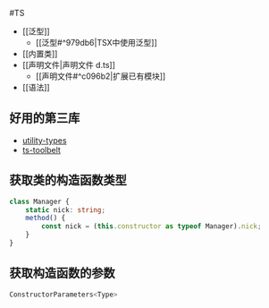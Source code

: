 #TS

+ [[泛型]]
	+ [[泛型#^979db6|TSX中使用泛型]] 
+ [[内置类]]
+ [[声明文件|声明文件 d.ts]]
	+ [[声明文件#^c096b2|扩展已有模块]]
+ [[语法]]
## 好用的第三库
+ [utility-types](https://github.com/piotrwitek/utility-types)
+ [ts-toolbelt](https://github.com/millsp/ts-toolbelt)

## 获取类的构造函数类型
```ts
class Manager {
	static nick: string;
	method() {
		const nick = (this.constructor as typeof Manager).nick;
	}
}
```

## 获取构造函数的参数
```ts
ConstructorParameters<Type>
```